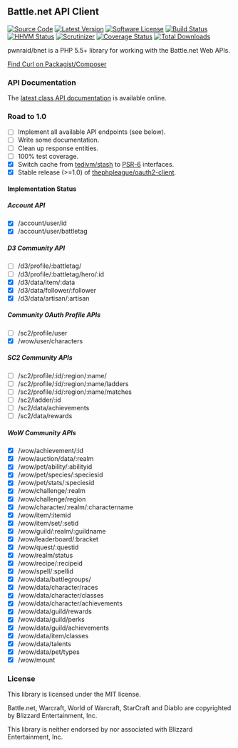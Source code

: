 ## Battle.net API Client

[![Source Code][badge-source]][source]
[![Latest Version][badge-release]][release]
[![Software License][badge-license]][license]
[![Build Status][badge-build]][build]
[![HHVM Status][badge-hhvm]][hhvm]
[![Scrutinizer][badge-quality]][quality]
[![Coverage Status][badge-coverage]][coverage]
[![Total Downloads][badge-downloads]][downloads]

pwnraid/bnet is a PHP 5.5+ library for working with the Battle.net Web APIs.

[Find Curl on Packagist/Composer](https://packagist.org/packages/pwnraid/bnet)

### API Documentation

The [latest class API documentation][apidocs] is available online.

### Road to 1.0

- [ ] Implement all available API endpoints (see below).
- [ ] Write some documentation.
- [ ] Clean up response entities.
- [ ] 100% test coverage.
- [x] Switch cache from [tedivm/stash](https://github.com/tedious/Stash) to [PSR-6](https://github.com/php-fig/fig-standards/blob/master/proposed/cache.md) interfaces.
- [x] Stable release (>=1.0) of [thephpleague/oauth2-client](https://github.com/thephpleague/oauth2-client).

#### Implementation Status

##### Account API

- [x] /account/user/id
- [x] /account/user/battletag

##### D3 Community API

- [ ] /d3/profile/:battletag/
- [ ] /d3/profile/:battletag/hero/:id
- [x] /d3/data/item/:data
- [x] /d3/data/follower/:follower
- [x] /d3/data/artisan/:artisan

##### Community OAuth Profile APIs

- [ ] /sc2/profile/user
- [x] /wow/user/characters

##### SC2 Community APIs

- [ ] /sc2/profile/:id/:region/:name/
- [ ] /sc2/profile/:id/:region/:name/ladders
- [ ] /sc2/profile/:id/:region/:name/matches
- [ ] /sc2/ladder/:id
- [ ] /sc2/data/achievements
- [ ] /sc2/data/rewards

##### WoW Community APIs

- [x] /wow/achievement/:id
- [x] /wow/auction/data/:realm
- [x] /wow/pet/ability/:abilityid
- [x] /wow/pet/species/:speciesid
- [x] /wow/pet/stats/:speciesid
- [x] /wow/challenge/:realm
- [x] /wow/challenge/region
- [x] /wow/character/:realm/:charactername
- [x] /wow/item/:itemid
- [x] /wow/item/set/:setid
- [x] /wow/guild/:realm/:guildname
- [x] /wow/leaderboard/:bracket
- [x] /wow/quest/:questid
- [x] /wow/realm/status
- [x] /wow/recipe/:recipeid
- [x] /wow/spell/:spellid
- [x] /wow/data/battlegroups/
- [x] /wow/data/character/races
- [x] /wow/data/character/classes
- [x] /wow/data/character/achievements
- [x] /wow/data/guild/rewards
- [x] /wow/data/guild/perks
- [x] /wow/data/guild/achievements
- [x] /wow/data/item/classes
- [x] /wow/data/talents
- [x] /wow/data/pet/types
- [x] /wow/mount

### License

This library is licensed under the MIT license.

Battle.net, Warcraft, World of Warcraft, StarCraft and Diablo are copyrighted by Blizzard Entertainment, Inc.

This library is neither endorsed by nor associated with Blizzard Entertainment, Inc.

[apidocs]: https://docs.pwnraid.org/bnet/latest/

[badge-source]: https://img.shields.io/badge/source-pwnraid/bnet-blue.svg?style=flat-square
[badge-release]: https://img.shields.io/github/release/pwnraid/bnet.svg?style=flat-square
[badge-license]: https://img.shields.io/badge/license-MIT-brightgreen.svg?style=flat-square
[badge-build]: https://img.shields.io/travis/pwnraid/bnet/master.svg?style=flat-square
[badge-hhvm]: https://img.shields.io/hhvm/pwnraid/bnet.svg?style=flat-square
[badge-quality]: https://img.shields.io/scrutinizer/g/pwnraid/bnet/master.svg?style=flat-square
[badge-coverage]: https://img.shields.io/coveralls/pwnraid/bnet/master.svg?style=flat-square
[badge-downloads]: https://img.shields.io/packagist/dt/pwnraid/bnet.svg?style=flat-square

[source]: https://github.com/pwnraid/bnet
[release]: https://github.com/pwnraid/bnet/releases
[license]: https://github.com/pwnraid/bnet/blob/master/LICENSE
[build]: https://travis-ci.org/pwnraid/bnet
[hhvm]: http://hhvm.h4cc.de/package/pwnraid/bnet
[quality]: https://scrutinizer-ci.com/g/pwnraid/bnet/
[coverage]: https://coveralls.io/r/pwnraid/bnet?branch=master
[downloads]: https://packagist.org/packages/pwnraid/bnet
